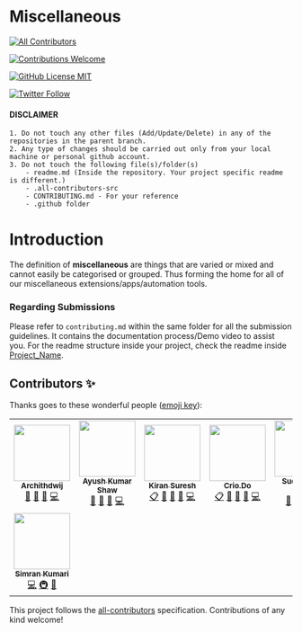 # Miscellaneous
<!-- ALL-CONTRIBUTORS-BADGE:START - Do not remove or modify this section -->
[![All Contributors](https://img.shields.io/badge/all_contributors-8-orange.svg?style=flat-square)](#contributors-)
<!-- ALL-CONTRIBUTORS-BADGE:END -->

<a href="CONTRIBUTING.md"><img alt="Contributions Welcome" src="https://img.shields.io/badge/contributions-welcome-brightgreen?style=for-the-badge&labelColor=black&logo=github"></a>

<a href="LICENSE"><img alt="GitHub License MIT" src="https://img.shields.io/github/license/Crio-Bytes/Miscellaneous?style=for-the-badge&labelColor=black&logo=github"></a>

<a href="https://twitter.com/crio_do"><img alt="Twitter Follow" src="https://img.shields.io/twitter/follow/crio_do?style=for-the-badge&color=09f&labelColor=black&logo=twitter&label=@crio_do"></a>

#### DISCLAIMER

    1. Do not touch any other files (Add/Update/Delete) in any of the repositories in the parent branch.
    2. Any type of changes should be carried out only from your local machine or personal github account. 
    3. Do not touch the following file(s)/folder(s) 
        - readme.md (Inside the repository. Your project specific readme is different.) 
        - .all-contributors-src
        - CONTRIBUTING.md - For your reference 
        - .github folder


# Introduction

The definition of **miscellaneous** are things that are varied or mixed and cannot easily be categorised or grouped. Thus forming the home for all of our miscellaneous extensions/apps/automation tools.

### Regarding Submissions 

Please refer to `contributing.md` within the same folder for all the submission guidelines. It contains the documentation process/Demo video to assist you. For the readme structure inside your project, check the readme inside [Project_Name](https://github.com/Crio-WFH/-Miscellaneous/tree/main/Project_Name). 

<!--### 1. Fork this repo !
  ![img](https://github.com/Crio-WFH/demo/blob/main/dont%20delete%20this%20file/Screenshot%20from%202021-07-03%2013-25-36.png)
  
### 2. After forking , Made a new folder  
 ![img2](https://github.com/Crio-WFH/demo/blob/main/dont%20delete%20this%20file/Screenshot%20from%202021-07-03%2013-25-59.png)
 ![img3](https://github.com/Crio-WFH/demo/blob/main/dont%20delete%20this%20file/Screenshot%20from%202021-07-03%2013-26-20.png)
 
### 3. See [Folder name](https://github.com/Username-demo/Android-apps/tree/main/Project%20name) to view further structure -->


## Contributors ✨

Thanks goes to these wonderful people ([emoji key](https://allcontributors.org/docs/en/emoji-key)):

<!-- ALL-CONTRIBUTORS-LIST:START - Do not remove or modify this section -->
<!-- prettier-ignore-start -->
<!-- markdownlint-disable -->
<table>
  <tr>
    <td align="center"><a href="https://github.com/archithdwij"><img src="https://avatars.githubusercontent.com/u/30730368?v=4?s=100" width="100px;" alt=""/><br /><sub><b>Archithdwij</b></sub></a><br /><a href="#maintenance-archithdwij" title="Maintenance">🚧</a> <a href="https://github.com/Crio-WFH/-Miscellaneous/pulls?q=is%3Apr+reviewed-by%3Aarchithdwij" title="Reviewed Pull Requests">👀</a> <a href="https://github.com/Crio-WFH/-Miscellaneous/commits?author=archithdwij" title="Documentation">📖</a> <a href="https://github.com/Crio-WFH/-Miscellaneous/commits?author=archithdwij" title="Code">💻</a></td>
    <td align="center"><a href="https://akshawz.netlify.app/"><img src="https://avatars.githubusercontent.com/u/51538194?v=4?s=100" width="100px;" alt=""/><br /><sub><b>Ayush Kumar Shaw</b></sub></a><br /><a href="#maintenance-Ak-Shaw" title="Maintenance">🚧</a> <a href="https://github.com/Crio-WFH/-Miscellaneous/pulls?q=is%3Apr+reviewed-by%3AAk-Shaw" title="Reviewed Pull Requests">👀</a> <a href="https://github.com/Crio-WFH/-Miscellaneous/commits?author=Ak-Shaw" title="Documentation">📖</a> <a href="https://github.com/Crio-WFH/-Miscellaneous/commits?author=Ak-Shaw" title="Code">💻</a></td>
    <td align="center"><a href="https://github.com/kiranbeeyes"><img src="https://avatars.githubusercontent.com/u/55537079?v=4?s=100" width="100px;" alt=""/><br /><sub><b>Kiran Suresh</b></sub></a><br /><a href="#eventOrganizing-kiranbeeyes" title="Event Organizing">📋</a> <a href="#maintenance-kiranbeeyes" title="Maintenance">🚧</a> <a href="https://github.com/Crio-WFH/-Miscellaneous/pulls?q=is%3Apr+reviewed-by%3Akiranbeeyes" title="Reviewed Pull Requests">👀</a> <a href="https://github.com/Crio-WFH/-Miscellaneous/commits?author=kiranbeeyes" title="Documentation">📖</a> <a href="https://github.com/Crio-WFH/-Miscellaneous/commits?author=kiranbeeyes" title="Code">💻</a></td>
    <td align="center"><a href="https://crio.do/"><img src="https://avatars.githubusercontent.com/u/51743602?v=4?s=100" width="100px;" alt=""/><br /><sub><b>Crio.Do</b></sub></a><br /><a href="#eventOrganizing-CrioDo" title="Event Organizing">📋</a> <a href="#maintenance-CrioDo" title="Maintenance">🚧</a> <a href="https://github.com/Crio-WFH/-Miscellaneous/pulls?q=is%3Apr+reviewed-by%3ACrioDo" title="Reviewed Pull Requests">👀</a> <a href="https://github.com/Crio-WFH/-Miscellaneous/commits?author=CrioDo" title="Documentation">📖</a> <a href="https://github.com/Crio-WFH/-Miscellaneous/commits?author=CrioDo" title="Code">💻</a></td>
    <td align="center"><a href="https://www.linkedin.com/in/sudhanshutiwari264"><img src="https://avatars.githubusercontent.com/u/62458868?v=4?s=100" width="100px;" alt=""/><br /><sub><b>Sudhanshu tiwari</b></sub></a><br /><a href="#maintenance-sudhanshutiwari264" title="Maintenance">🚧</a> <a href="https://github.com/Crio-WFH/-Miscellaneous/pulls?q=is%3Apr+reviewed-by%3Asudhanshutiwari264" title="Reviewed Pull Requests">👀</a> <a href="https://github.com/Crio-WFH/-Miscellaneous/commits?author=sudhanshutiwari264" title="Documentation">📖</a> <a href="https://github.com/Crio-WFH/-Miscellaneous/commits?author=sudhanshutiwari264" title="Code">💻</a></td>
    <td align="center"><a href="https://github.com/Developer-Amritanshu"><img src="https://avatars.githubusercontent.com/u/59793081?v=4?s=100" width="100px;" alt=""/><br /><sub><b>Amritanshu Dev Rawat</b></sub></a><br /><a href="https://github.com/Crio-WFH/-Miscellaneous/commits?author=Developer-Amritanshu" title="Code">💻</a> <a href="#ideas-Developer-Amritanshu" title="Ideas, Planning, & Feedback">🤔</a> <a href="#infra-Developer-Amritanshu" title="Infrastructure (Hosting, Build-Tools, etc)">🚇</a> <a href="#design-Developer-Amritanshu" title="Design">🎨</a></td>
    <td align="center"><a href="https://github.com/kelvin0179"><img src="https://avatars.githubusercontent.com/u/56430190?v=4?s=100" width="100px;" alt=""/><br /><sub><b>kelvin0179</b></sub></a><br /><a href="https://github.com/Crio-WFH/-Miscellaneous/commits?author=kelvin0179" title="Code">💻</a> <a href="#ideas-kelvin0179" title="Ideas, Planning, & Feedback">🤔</a> <a href="#infra-kelvin0179" title="Infrastructure (Hosting, Build-Tools, etc)">🚇</a> <a href="#design-kelvin0179" title="Design">🎨</a></td>
  </tr>
  <tr>
    <td align="center"><a href="https://github.com/simranquirky"><img src="https://avatars.githubusercontent.com/u/60690997?v=4?s=100" width="100px;" alt=""/><br /><sub><b>Simran Kumari</b></sub></a><br /><a href="https://github.com/Crio-WFH/-Miscellaneous/commits?author=simranquirky" title="Code">💻</a> <a href="#infra-simranquirky" title="Infrastructure (Hosting, Build-Tools, etc)">🚇</a> <a href="#design-simranquirky" title="Design">🎨</a></td>
  </tr>
</table>

<!-- markdownlint-restore -->
<!-- prettier-ignore-end -->

<!-- ALL-CONTRIBUTORS-LIST:END -->

This project follows the [all-contributors](https://github.com/all-contributors/all-contributors) specification. Contributions of any kind welcome!
